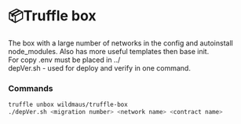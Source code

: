 #  :package:Truffle box
The box with a large number of networks in the config and autoinstall node_modules. Also has more useful templates then base init.    
For copy .env must be placed in ../    
depVer.sh - used for deploy and verify in one command.
### Commands
```bash
truffle unbox wildmaus/truffle-box
./depVer.sh <migration number> <network name> <contract name>
```
